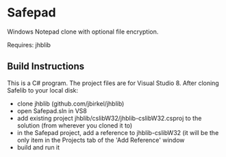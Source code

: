 Safepad
=======

Windows Notepad clone with optional file encryption.

Requires: jhblib


Build Instructions
------------------

This is a C# program.  The project files are for Visual Studio 8.  After cloning Safelib to your local disk:
- clone jhblib (github.com/jbirkel/jhblib)
- open Safepad.sln in VS8
- add existing project jhblib/cslibW32/jhblib-cslibW32.csproj to the solution (from wherever you cloned it to)
- in the Safepad project, add a reference to jhblib-cslibW32 (it will be the only item in the Projects tab of the 'Add Reference' window
- build and run it
